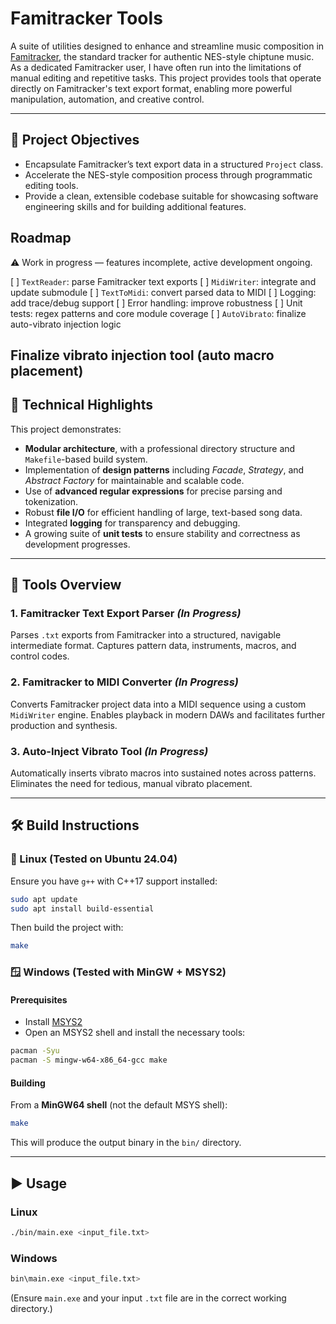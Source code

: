 # Famitracker Tools

A suite of utilities designed to enhance and streamline music composition in [Famitracker](http://famitracker.com/), the standard tracker for authentic NES-style chiptune music.
As a dedicated Famitracker user, I have often run into the limitations of manual editing and repetitive tasks. 
This project provides tools that operate directly on Famitracker's text export format, enabling more powerful manipulation, automation, and creative control.

---

## 🚀 Project Objectives

* Encapsulate Famitracker’s text export data in a structured `Project` class.
* Accelerate the NES-style composition process through programmatic editing tools.
* Provide a clean, extensible codebase suitable for showcasing software engineering skills and for building additional features.

## Roadmap

⚠️  Work in progress — features incomplete, active development ongoing.

[ ] `TextReader`: parse Famitracker text exports
[ ] `MidiWriter`: integrate and update submodule
[ ] `TextToMidi`: convert parsed data to MIDI
[ ] Logging: add trace/debug support
[ ] Error handling: improve robustness
[ ] Unit tests: regex patterns and core module coverage
[ ] `AutoVibrato`: finalize auto-vibrato injection logic


Finalize vibrato injection tool (auto macro placement)
---

## 🔧 Technical Highlights

This project demonstrates:

* **Modular architecture**, with a professional directory structure and `Makefile`-based build system.
* Implementation of **design patterns** including *Facade*, *Strategy*, and *Abstract Factory* for maintainable and scalable code.
* Use of **advanced regular expressions** for precise parsing and tokenization.
* Robust **file I/O** for efficient handling of large, text-based song data.
* Integrated **logging** for transparency and debugging.
* A growing suite of **unit tests** to ensure stability and correctness as development progresses.

---

## 🧰 Tools Overview

### 1. **Famitracker Text Export Parser** *(In Progress)*

Parses `.txt` exports from Famitracker into a structured, navigable intermediate format.
Captures pattern data, instruments, macros, and control codes.

### 2. **Famitracker to MIDI Converter** *(In Progress)*

Converts Famitracker project data into a MIDI sequence using a custom `MidiWriter` engine.
Enables playback in modern DAWs and facilitates further production and synthesis.

### 3. **Auto-Inject Vibrato Tool** *(In Progress)*

Automatically inserts vibrato macros into sustained notes across patterns.
Eliminates the need for tedious, manual vibrato placement.

---

## 🛠 Build Instructions

### 🐧 Linux (Tested on Ubuntu 24.04)

Ensure you have `g++` with C++17 support installed:

```bash
sudo apt update
sudo apt install build-essential
```

Then build the project with:

```bash
make
```

### 🪟 Windows (Tested with MinGW + MSYS2)

#### Prerequisites

* Install [MSYS2](https://www.msys2.org/)
* Open an MSYS2 shell and install the necessary tools:

```bash
pacman -Syu
pacman -S mingw-w64-x86_64-gcc make
```

#### Building

From a **MinGW64 shell** (not the default MSYS shell):

```bash
make
```

This will produce the output binary in the `bin/` directory.

---

## ▶️  Usage

### Linux

```bash
./bin/main.exe <input_file.txt>
```

### Windows

```bash
bin\main.exe <input_file.txt>
```

(Ensure `main.exe` and your input `.txt` file are in the correct working directory.)

